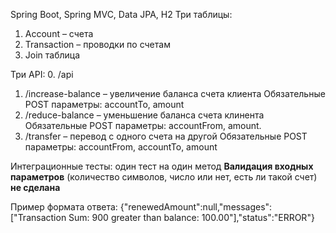 Spring Boot, Spring MVC, Data JPA, H2
Три таблицы:
1.	Account – счета
2.	Transaction – проводки по счетам
3.	Join таблица

Три API:
0.    /api
1.	/increase-balance – увеличение баланса счета клиента
Обязательные POST параметры: accountTo, amount
2.	/reduce-balance – уменьшение баланса счета клинента
Обязательные POST параметры: accountFrom, amount.
3.	/transfer – перевод с одного счета на другой
Обязательные POST параметры: accountFrom, accountTo, amount

Интеграционные тесты: один тест на один метод
**Валидация входных параметров** (количество символов, число или нет, есть ли такой счет) **не сделана** 

Пример формата ответа: {"renewedAmount":null,"messages":["Transaction Sum: 900 greater than balance: 100.00"],"status":"ERROR"}

